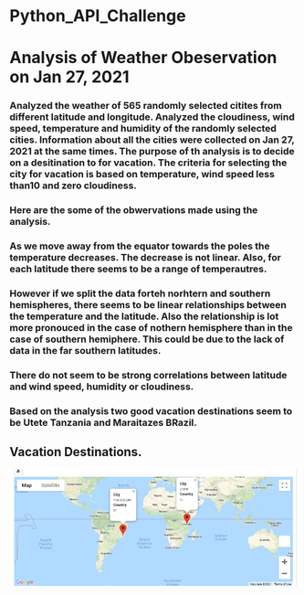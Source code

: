 # Python_API_Challenge

# Analysis of Weather Obeservation on Jan 27, 2021

  ### Analyzed the weather of 565 randomly selected citites from different latitude and longitude. Analyzed the cloudiness, wind speed, temperature and humidity of the randomly selected cities. Information about all the cities were collected on Jan 27, 2021 at the same times. The purpose of th analysis is to decide on a desitination to for vacation. The criteria for selecting the city for vacation is based on temperature, wind speed less than10 and zero cloudiness. 
 
 
  ### Here are the some of the obwervations made using the analysis.
  
  ### As we move away from the equator towards the poles the temperature decreases. The decrease is not linear. Also, for each latitude there seems to be a range of temperautres.
  
  ### However if we split the data forteh norhtern and southern hemispheres, there seems to be linear relationships between the temperature and the latitude. Also the relationship is lot more pronouced in the case of nothern hemisphere than in the case of southern hemiphere. This could be due to the lack of data in the far southern latitudes.
  
  ### There do not seem to be  strong correlations between latitude and wind speed,  humidity or cloudiness.
  
  ### Based on the analysis two good vacation destinations seem to be Utete Tanzania and Maraitazes BRazil.
  
  
  

## Vacation Destinations.
<img src="https://github.com/BanuNathan/Python_API_Challenge/blob/main/images/Screenshot%20(39).png">
